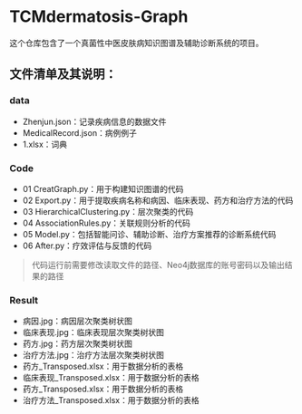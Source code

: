 # TCMdermatosis-Graph
这个仓库包含了一个真菌性中医皮肤病知识图谱及辅助诊断系统的项目。

## 文件清单及其说明：

### data
  - Zhenjun.json：记录疾病信息的数据文件
  - MedicalRecord.json：病例例子
  - 1.xlsx：词典

### Code
  - 01 CreatGraph.py：用于构建知识图谱的代码
  - 02 Export.py：用于提取疾病名称和病因、临床表现、药方和治疗方法的代码
  - 03 HierarchicalClustering.py：层次聚类的代码
  - 04 AssociationRules.py：关联规则分析的代码
  - 05 Model.py：包括智能问诊、辅助诊断、治疗方案推荐的诊断系统代码
  - 06 After.py：疗效评估与反馈的代码
  > 代码运行前需要修改读取文件的路径、Neo4j数据库的账号密码以及输出结果的路径

### Result
  - 病因.jpg：病因层次聚类树状图
  - 临床表现.jpg：临床表现层次聚类树状图
  - 药方.jpg：药方层次聚类树状图
  - 治疗方法.jpg：治疗方法层次聚类树状图
  - 药方_Transposed.xlsx：用于数据分析的表格
  - 临床表现_Transposed.xlsx：用于数据分析的表格
  - 药方_Transposed.xlsx：用于数据分析的表格
  - 治疗方法_Transposed.xlsx：用于数据分析的表格
